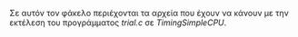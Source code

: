 
Σε αυτόν τον φάκελο περιέχονται τα αρχεία που έχουν να κάνουν με την εκτέλεση του προγράμματος _trial.c_ σε _TimingSimpleCPU_.
